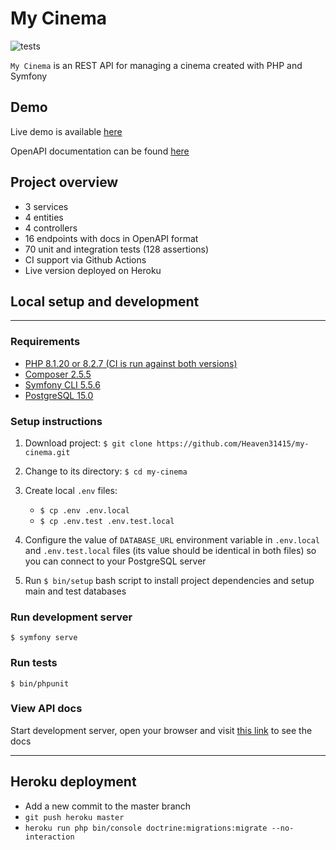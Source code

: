 # My Cinema

![tests](https://github.com/Heaven31415/my-cinema/actions/workflows/tests.yml/badge.svg)

`My Cinema` is an REST API for managing a cinema created with PHP and Symfony

## Demo

Live demo is available [here](https://heaven31415-my-cinema.herokuapp.com/api/v1)

OpenAPI documentation can be found [here](https://heaven31415-my-cinema.herokuapp.com/api/doc)

## Project overview

- 3 services
- 4 entities
- 4 controllers
- 16 endpoints with docs in OpenAPI format
- 70 unit and integration tests (128 assertions)
- CI support via Github Actions
- Live version deployed on Heroku

## Local setup and development

---

### Requirements

- [PHP 8.1.20 or 8.2.7 (CI is run against both versions)](https://www.php.net/)
- [Composer 2.5.5](https://getcomposer.org/)
- [Symfony CLI 5.5.6](https://symfony.com/download)
- [PostgreSQL 15.0](https://www.postgresql.org/)

### Setup instructions

1. Download project: `$ git clone https://github.com/Heaven31415/my-cinema.git`

2. Change to its directory: `$ cd my-cinema`

3. Create local `.env` files:
    - `$ cp .env .env.local`
    - `$ cp .env.test .env.test.local`

4. Configure the value of `DATABASE_URL` environment variable in `.env.local` and `.env.test.local`
files (its value should be identical in both files) so you can connect to your PostgreSQL server

5. Run `$ bin/setup` bash script to install project dependencies and setup main and test databases

### Run development server

`$ symfony serve`

### Run tests

`$ bin/phpunit`

### View API docs

Start development server, open your browser and visit [this link](https://localhost:8000/api/doc) to see the docs

---

## Heroku deployment

- Add a new commit to the master branch
- `git push heroku master`
- `heroku run php bin/console doctrine:migrations:migrate --no-interaction`
